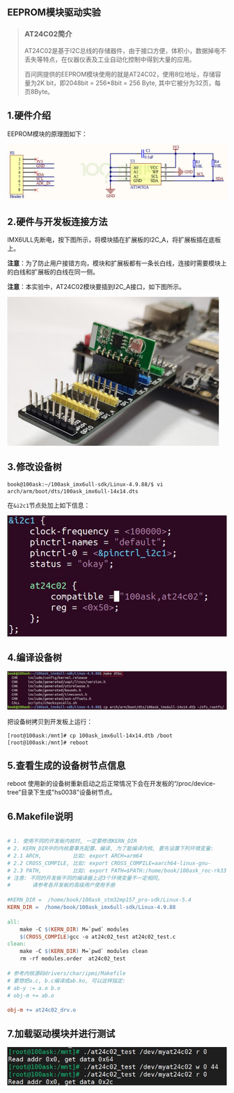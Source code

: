 ## EEPROM模块驱动实验

> ### AT24C02简介
>
> AT24C02是基于I2C总线的存储器件，由于接口方便，体积小，数据掉电不丢失等特点，在仪器仪表及工业自动化控制中得到大量的应用。
>
> 百问网提供的EEPROM模块使用的就是AT24C02，使用8位地址，存储容量为2K bit，即2048bit = 256*8bit = 256 Byte, 其中它被分为32页，每页8Byte。



## 1.硬件介绍

EEPROM模块的原理图如下：

![datasheet](datasheet.jpg)





## 2.硬件与开发板连接方法

IMX6ULL先断电，按下图所示，将模块插在扩展板的I2C_A，将扩展板插在底板上。

**注意**：为了防止用户接错方向，模块和扩展板都有一条长白线，连接时需要模块上的白线和扩展板的白线在同一侧。

**注意**：本实验中，AT24C02模块要插到I2C_A接口，如下图所示。

<img src="connect.jpg" alt="connect" style="zoom:50%;" />



## 3.修改设备树

```
book@100ask:~/100ask_imx6ull-sdk/Linux-4.9.88/$ vi arch/arm/boot/dts/100ask_imx6ull-14x14.dts
```

在`&i2c1`节点处加上如下信息：

![devicetree](devicetree.jpg)





## 4.编译设备树

![make_dtbs](make_dtbs.jpg)

把设备树拷贝到开发板上运行：

```
[root@100ask:/mnt]# cp 100ask_imx6ull-14x14.dtb /boot
[root@100ask:/mnt]# reboot
```



## 5.查看生成的设备树节点信息

reboot 使用新的设备树重新启动之后正常情况下会在开发板的“/proc/device-tree”目录下生成"hs0038"设备树节点。



## 6.Makefile说明

```makefile

# 1. 使用不同的开发板内核时, 一定要修改KERN_DIR
# 2. KERN_DIR中的内核要事先配置、编译, 为了能编译内核, 要先设置下列环境变量:
# 2.1 ARCH,          比如: export ARCH=arm64
# 2.2 CROSS_COMPILE, 比如: export CROSS_COMPILE=aarch64-linux-gnu-
# 2.3 PATH,          比如: export PATH=$PATH:/home/book/100ask_roc-rk3399-pc/ToolChain-6.3.1/gcc-linaro-6.3.1-2017.05-x86_64_aarch64-linux-gnu/bin 
# 注意: 不同的开发板不同的编译器上述3个环境变量不一定相同,
#       请参考各开发板的高级用户使用手册

#KERN_DIR =  /home/book/100ask_stm32mp157_pro-sdk/Linux-5.4
KERN_DIR =  /home/book/100ask_imx6ull-sdk/Linux-4.9.88

all:
	make -C $(KERN_DIR) M=`pwd` modules 
	$(CROSS_COMPILE)gcc -o at24c02_test at24c02_test.c
clean:
	make -C $(KERN_DIR) M=`pwd` modules clean
	rm -rf modules.order  at24c02_test

# 参考内核源码drivers/char/ipmi/Makefile
# 要想把a.c, b.c编译成ab.ko, 可以这样指定:
# ab-y := a.o b.o
# obj-m += ab.o

obj-m += at24c02_drv.o
```



## 7.加载驱动模块并进行测试

![test](.\test.jpg)











